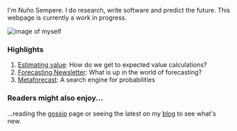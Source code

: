 I'm Nu&#xF1;o Sempere. I do research, write software and predict the future. This webpage is currently a work in progress.

<img src="https://i.imgur.com/rvwA0Wr.jpg" alt="image of myself" class="img-frontpage-center"> 

### Highlights

1. [Estimating value](https://forum.effectivealtruism.org/s/AbrRsXM2PrCrPShuZ): How do we get to expected value calculations?
2. [Forecasting Newsletter](https://forecasting.substack.com/): What is up in the world of forecasting?
3. [Metaforecast](https://metaforecast.org/): A search engine for probabilities

### Readers might also enjoy...

...reading the [gossip](/gossip) page or seeing the latest on my [blog](https://nunosempere.com/blog/) to see what's new.

